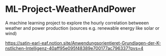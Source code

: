 # ML-Project-WeatherAndPower
A machine learning project to explore the hourly  correlation betweeen weather and power production (sources e.g. renewable energy like solar or wind) 

https://satin-earl-eaf.notion.site/Anwendungsorientieret-Grundlagen-der-K-nstlichen-Intelligenz-40aff95e095f48389e700177ac796337?pvs=4
